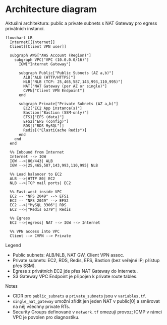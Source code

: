 # Architecture diagram

Aktuální architektura: public a private subnets s NAT Gateway pro egress privátních instancí.

```mermaid
flowchart LR
  Internet[[Internet]]
  Client[[Client VPN user]]

  subgraph AWS["AWS Account (Region)"]
    subgraph VPC["VPC (10.0.0.0/16)"]
      IGW["Internet Gateway"]

      subgraph Public["Public Subnets (AZ a,b)"]
        ALB["ALB (HTTP/HTTPS)"]
        NLB["NLB (TCP: 25,465,587,143,993,110,995)"]
        NAT["NAT Gateway (per AZ or single)"]
        CVPN["Client VPN Endpoint"]
      end

      subgraph Private["Private Subnets (AZ a,b)"]
        EC2["EC2 App instance(s)"]
        Bastion["Bastion (SSM-only)"]
        EFS1["EFS (data)"]
        EFS2["EFS (config)"]
        RDS[("RDS MySQL")]
        Redis[("ElastiCache Redis")]
      end
    end
  end

  %% Inbound from Internet
  Internet --> IGW
  IGW -->|80/443| ALB
  IGW -->|25,465,587,143,993,110,995| NLB

  %% Load balancer to EC2
  ALB -->|HTTP 80| EC2
  NLB -->|TCP mail ports| EC2

  %% East-west inside VPC
  EC2 -- "NFS 2049" --> EFS1
  EC2 -- "NFS 2049" --> EFS2
  EC2 -->|"MySQL 3306"| RDS
  EC2 -->|"Redis 6379"| Redis

  %% Egress
  EC2 -->|egress| NAT --> IGW --> Internet

  %% VPN access into VPC
  Client --> CVPN --> Private
```

Legend
- Public subnets: ALB/NLB, NAT GW, Client VPN assoc.
- Private subnets: EC2, RDS, Redis, EFS, Bastion (bez veřejné IP; přístup přes SSM).
- Egress z privátních EC2 jde přes NAT Gateway do Internetu.
- S3 Gateway VPC Endpoint je připojen k private route tables.

Notes
- CIDR pro `public_subnets` a `private_subnets` jsou v `variables.tf`.
- `single_nat_gateway` umožní zřídit jen jeden NAT v public[0] a směrovat na něj všechny private RTs.
- Security Groups definované v `network.tf` omezují provoz; ICMP v rámci VPC je povolen pro diagnostiku.
